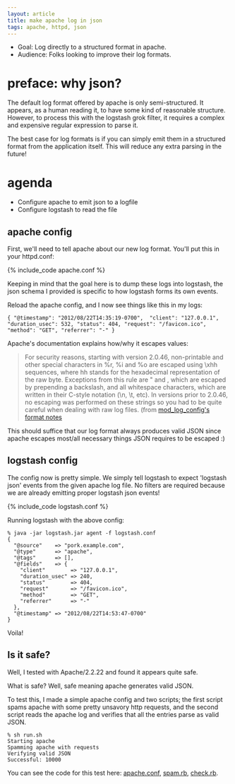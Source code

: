 ```yaml
---
layout: article
title: make apache log in json
tags: apache, httpd, json
---
```


* Goal: Log directly to a structured format in apache.
* Audience: Folks looking to improve their log formats.

# preface: why json?

The default log format offered by apache is only semi-structured. It appears,
as a human reading it, to have some kind of reasonable structure. However, to
process this with the logstash grok filter, it requires a complex and expensive
regular expression to parse it.

The best case for log formats is if you can simply emit them in a structured
format from the application itself. This will reduce any extra parsing in the
future!

# agenda

* Configure apache to emit json to a logfile
* Configure logstash to read the file

## apache config

First, we'll need to tell apache about our new log format. You'll put this in
your httpd.conf:

{% include_code apache.conf %}

Keeping in mind that the goal here is to dump these logs into logstash, the
json schema I provided is specific to how logstash forms its own events.

Reload the apache config, and I now see things like this in my logs:

    { "@timestamp": "2012/08/22T14:35:19-0700",  "client": "127.0.0.1", "duration_usec": 532, "status": 404, "request": "/favicon.ico", "method": "GET", "referrer": "-" }

Apache's documentation explains how/why it escapes values:

> For security reasons, starting with version 2.0.46, non-printable and other
> special characters in %r, %i and %o are escaped using \xhh sequences, where hh
> stands for the hexadecimal representation of the raw byte. Exceptions from this
> rule are " and \, which are escaped by prepending a backslash, and all
> whitespace characters, which are written in their C-style notation (\n, \t,
> etc). In versions prior to 2.0.46, no escaping was performed on these strings
> so you had to be quite careful when dealing with raw log files.
> (from [mod_log_config's format
  notes](http://httpd.apache.org/docs/2.2/mod/mod_log_config.html#format-notes)

This should suffice that our log format always produces valid JSON since apache
escapes most/all necessary things JSON requires to be escaped :)

## logstash config

The config now is pretty simple. We simply tell logstash to expect 'logstash
json' events from the given apache log file. No filters are required because
we are already emitting proper logstash json events!

{% include_code logstash.conf %}

Running logstash with the above config:

    % java -jar logstash.jar agent -f logstash.conf
    {
      "@source"    => "pork.example.com",
      "@type"      => "apache",
      "@tags"      => [],
      "@fields"    => {
        "client"        => "127.0.0.1",
        "duration_usec" => 240,
        "status"        => 404,
        "request"       => "/favicon.ico",
        "method"        => "GET",
        "referrer"      => "-"
      },
      "@timestamp" => "2012/08/22T14:53:47-0700"
    }

Voila!

## Is it safe?

Well, I tested with Apache/2.2.22 and found it appears quite safe. 

What is safe? Well, safe meaning apache generates valid JSON.

To test this, I made a simple apache config and two scripts; the first script
spams apache with some pretty unsavory http requests, and the second script
reads the apache log and verifies that all the entries parse as valid JSON.

    % sh run.sh
    Starting apache
    Spamming apache with requests
    Verifying valid JSON
    Successful: 10000

You can see the code for this test here: [apache.conf](test/apache.conf), [spam.rb](test/spam.rb), [check.rb](test/check.rb).
